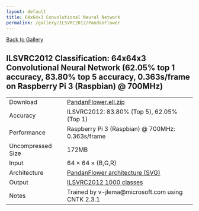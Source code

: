 ```yaml
---
layout: default
title: 64x64x3 Convolutional Neural Network
permalink: /gallery/ILSVRC2012/PandanFlower
---
```


[Back to Gallery](/ELL/gallery)

## ILSVRC2012 Classification: 64x64x3 Convolutional Neural Network (62.05% top 1 accuracy, 83.80% top 5 accuracy, 0.363s/frame on Raspberry Pi 3 (Raspbian) @ 700MHz)

<table class="table table-striped table-bordered">
    <tr>
        <td> Download </td>
        <td colspan="3"> <a href="https://github.com/Microsoft/ELL-models/raw/master/models/ILSVRC2012/PandanFlower/PandanFlower.ell.zip">PandanFlower.ell.zip</a></td>
    </tr>
    <tr>
        <td> Accuracy </td>
        <td colspan="3"> ILSVRC2012: 83.80% (Top 5), 62.05% (Top 1) </td>
    </tr>
    <tr>
        <td> Performance </td>
        <td colspan="3"> Raspberry Pi 3 (Raspbian) @ 700MHz: 0.363s/frame </td>
    </tr>
    <tr>
        <td> Uncompressed Size </td>
        <td colspan="3"> 172MB </td>
    </tr>
    <tr>
        <td> Input </td>
        <td colspan="3"> 64 &times; 64 &times; {B,G,R} </td>
    </tr>
    <tr>
        <td> Architecture </td>
        <td>
            <a href="https://github.com/Microsoft/ELL-models/raw/master/models/ILSVRC2012/PandanFlower/PandanFlower.cntk.svg?sanitize=true" target="_blank">PandanFlower architecture (SVG)</a>
        </td>
    </tr>
    <tr>
        <td> Output </td>
        <td colspan="3"> <a href="https://github.com/Microsoft/ELL-models/raw/master/models/ILSVRC2012/categories.txt">ILSVRC2012 1000 classes</a> </td>
    </tr>
    <tr>
        <td> Notes </td>
        <td colspan="3"> Trained by v-jlema@microsoft.com using CNTK 2.3.1 </td>
    </tr>
</table>

